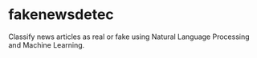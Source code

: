 # fakenewsdetec
Classify news articles as real or fake using Natural Language Processing and Machine Learning.

